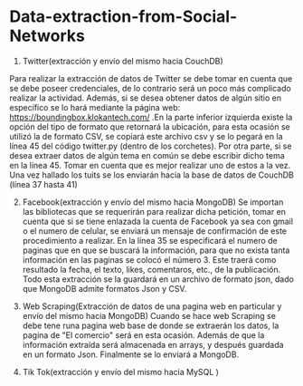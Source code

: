# Data-extraction-from-Social-Networks
1. Twitter(extracción y envío del mismo hacia CouchDB)

Para realizar la extracción de datos de Twitter se debe tomar en cuenta que se debe poseer credenciales, de lo contrario será un poco más complicado realizar la actividad. Además, si se desea obtener datos de algún sitio en específico se lo hará mediante la página web: https://boundingbox.klokantech.com/ .En la parte inferior izquierda existe la opción del tipo de formato que retornará la ubicación, para esta ocasión se utilizó la de formato CSV, se copiará este archivo csv y se lo pegará en la línea 45 del código twitter.py (dentro de los corchetes). Por otra parte, si se desea extraer datos de algún tema en común se debe escribir dicho tema en la línea 45. Tomar en cuenta que es mejor realizar uno de estos a la vez.
Una vez hallado los tuits se los enviarán hacia la base de datos de CouchDB (línea 37 hasta 41)

2. Facebook(extracción y envío del mismo hacia MongoDB)
Se importan las bibliotecas que se requerirán para realizar dicha petición, tomar en cuenta que si se tiene enlazada la cuenta de Facebook ya sea con gmail o el numero de celular, se enviará un mensaje de confirmación de este procedimiento a realizar.
En la línea 35 se especificará el numero de paginas que en que se buscará la información, para que no exista tanta información en las paginas se colocó el número 3. Este traerá como resultado la fecha, el texto, likes, comentaros, etc., de la publicación. Todo esta extracción se la guardará en un archivo de formato json, dado que MongoDB admite formatos Json y CSV.

4. Web Scraping(Extracción de datos de una pagina web en particular y envío del mismo hacia MongoDB)
Cuando se hace web Scraping se debe tene runa pagina web base de donde se extraerán los datos, la pagina de "El comercio" será en esta ocasión. Además de que la información extraída será almacenada en arrays, y después guardada en un formato Json. Finalmente se lo enviará a MongoDB.

5. Tik Tok(extracción y envío del mismo hacia MySQL )


  

